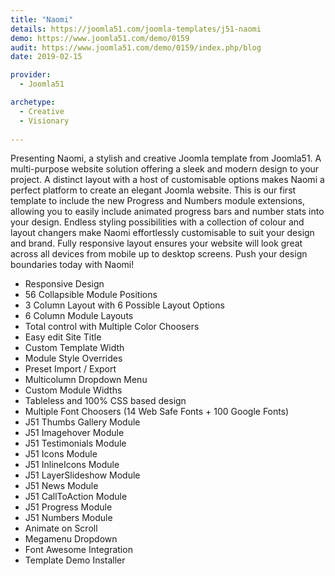 ```yaml
---
title: "Naomi"
details: https://joomla51.com/joomla-templates/j51-naomi
demo: https://www.joomla51.com/demo/0159
audit: https://www.joomla51.com/demo/0159/index.php/blog
date: 2019-02-15

provider: 
  - Joomla51

archetype:
  - Creative
  - Visionary
  
---
```


Presenting Naomi, a stylish and creative Joomla template from Joomla51. A multi-purpose website solution offering a sleek and modern design to your project. A distinct layout with a host of customisable options makes Naomi a perfect platform to create an elegant Joomla website. This is our first template to include the new Progress and Numbers module extensions, allowing you to easily include animated progress bars and number stats into your design. Endless styling possibilities with a collection of colour and layout changers make Naomi effortlessly customisable to suit your design and brand. Fully responsive layout ensures your website will look great across all devices from mobile up to desktop screens. Push your design boundaries today with Naomi!

* Responsive Design
* 56 Collapsible Module Positions
* 3 Column Layout with 6 Possible Layout Options
* 6 Column Module Layouts
* Total control with Multiple Color Choosers
* Easy edit Site Title
* Custom Template Width
* Module Style Overrides
* Preset Import / Export
* Multicolumn Dropdown Menu
* Custom Module Widths
* Tableless and 100% CSS based design
* Multiple Font Choosers (14 Web Safe Fonts + 100 Google Fonts)
* J51 Thumbs Gallery Module
* J51 Imagehover Module
* J51 Testimonials Module
* J51 Icons Module
* J51 InlineIcons Module
* J51 LayerSlideshow Module
* J51 News Module
* J51 CallToAction Module
* J51 Progress Module
* J51 Numbers Module
* Animate on Scroll
* Megamenu Dropdown
* Font Awesome Integration
* Template Demo Installer
